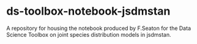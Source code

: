 # ds-toolbox-notebook-jsdmstan
A repository for housing the notebook produced by F.Seaton for the Data Science Toolbox on joint species distribution models in jsdmstan.
